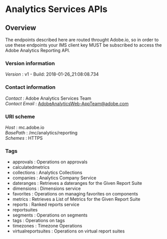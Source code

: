 # Analytics Services APIs


<a name="overview"></a>
## Overview
The endpoints described here are routed throught Adobe.io, so in order to use these endpoints your IMS client key MUST be subscribed to access the Adobe Analytics Reporting API.


### Version information
*Version* : v1 - Build: 2018-01-26_21:08:08.734


### Contact information
*Contact* : Adobe Analytics Services Team  
*Contact Email* : AdobeAnalyticsWeb-AppTeam@adobe.com


### URI scheme
*Host* : mc.adobe.io  
*BasePath* : /mc/analytics/reporting  
*Schemes* : HTTPS


### Tags

* approvals : Operations on approvals
* calculatedmetrics
* collections : Analytics Collections
* companies : Analytics Company Service
* dateranges : Retrieves a dateranges for the Given Report Suite
* dimensions : Dimensions service
* favorites : Operations on managing favorites on components
* metrics : Retrieves a List of Metrics for the Given Report Suite
* reports : Ranked reports service
* reportsuites
* segments : Operations on segments
* tags : Operations on tags
* timezones :  Timezone Operations
* virtualreportsuites : Operations on virtual report suites



